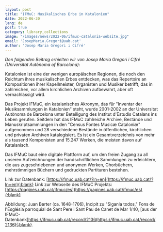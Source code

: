 ```yaml
---
layout: post
title: "IFMuC: Musikalisches Erbe in Katalonien"
date: 2022-06-30
lang: de
post: true
category: library_collections
image: "/images/news/2022-06/ifmuc-catalonia-website.jpg"
email: 'JosepMaria.Gregori@uab.cat'
author: 'Josep Maria Gregori i Cifré'
---
```


_Den folgenden Beitrag erhielten wir von Josep Maria Gregori i Cifré (Universitat Autònoma of Barcelona):_  

Katalonien ist eine der wenigen europäischen Regionen, die noch den Reichtum ihres musikalischen Erbes entdecken, was das Repertoire an Kompositionen ihrer Kapellmeister, Organisten und Musiker betrifft, das in zahlreichen, vor allem kirchlichen Archiven aufbewahrt, aber oft vernachlässigt wird.

Das Projekt IFMuC, ein katalanisches Akronym, das für "Inventar der Musiksammlungen in Katalonien" steht, wurde 2001-2002 an der Universitat Autònoma de Barcelona unter Beteiligung des Institut d'Estudis Catalans ins Leben gerufen. Seitdem hat das IFMuC zahlreiche Archive, Bestände und Manuskriptsammlungen in den "Census Fontes Musicæ Cataloniæ" aufgenommen und 28 verschiedene Bestände in öffentlichen, kirchlichen und privaten Archiven katalogisiert. Es ist ein Gesamtverzeichnis von mehr als tausend Komponisten und 15.247 Werken, die meisten davon auf Katalanisch.

Das IFMuC baut eine digitale Plattform auf, um den freien Zugang zu all unseren Aufzeichnungen der handschriftlichen Sammlungen zu erleichtern, die aus zugeschriebenen und anonymen Werken, Chorbüchern, mehrstimmigen Büchern und gedruckten Partituren bestehen.

Link zur Datenbank: [https://ifmuc.uab.cat/?ln=en](https://ifmuc.uab.cat/?ln=en){:blank}
Link zur Webseite des IFMuC Projekts: [https://pagines.uab.cat/ifmuc/es](https://pagines.uab.cat/ifmuc/es){:blank}

Abbildung: Juan Barter (ca. 1648-1706), Incipit zu "Siganla todos," Fons de l'Església parroquial de Sant Pere i Sant Pau de Canet de Mar 1/40, [aus der IFMuC-Datenbank]https://ifmuc.uab.cat/record/2136(https://ifmuc.uab.cat/record/2136){:blank}.
